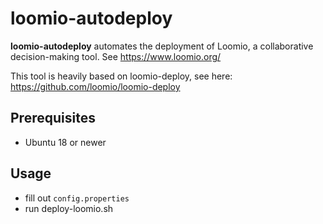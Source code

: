 # loomio-autodeploy

**loomio-autodeploy** automates the deployment of Loomio, a collaborative decision-making tool. See https://www.loomio.org/

This tool is heavily based on loomio-deploy, see here: https://github.com/loomio/loomio-deploy

## Prerequisites
 - Ubuntu 18 or newer

## Usage
 - fill out `config.properties`
 - run deploy-loomio.sh
